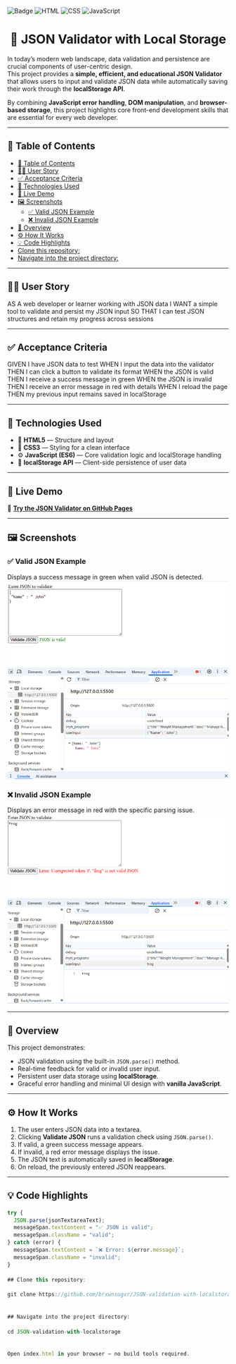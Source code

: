 ![Badge](https://img.shields.io/badge/License-MIT-yellow.svg) 
![HTML](https://img.shields.io/badge/HTML-blue)
![CSS](https://img.shields.io/badge/CSS-red)
![JavaScript](https://img.shields.io/badge/JavaScript-yellow)

<h1 align="center">🧩 JSON Validator with Local Storage</h1>

In today’s modern web landscape, data validation and persistence are crucial components of user-centric design.  
This project provides a **simple, efficient, and educational JSON Validator** that allows users to input and validate JSON data while automatically saving their work through the **localStorage API**.  

By combining **JavaScript error handling**, **DOM manipulation**, and **browser-based storage**, this project highlights core front-end development skills that are essential for every web developer.

---

## 🧭 Table of Contents

- [🧭 Table of Contents](#-table-of-contents)
- [🧑‍💻 User Story](#-user-story)
- [✅ Acceptance Criteria](#-acceptance-criteria)
- [🧰 Technologies Used](#-technologies-used)
- [🚀 Live Demo](#-live-demo)
- [🖼️ Screenshots](#️-screenshots)
  - [✅ Valid JSON Example](#-valid-json-example)
  - [❌ Invalid JSON Example](#-invalid-json-example)
- [🧠 Overview](#-overview)
- [⚙️ How It Works](#️-how-it-works)
- [💡 Code Highlights](#-code-highlights)
- [Clone this repository:](#clone-this-repository)
- [Navigate into the project directory:](#navigate-into-the-project-directory)

---

## 🧑‍💻 User Story

AS A web developer or learner working with JSON data
I WANT a simple tool to validate and persist my JSON input
SO THAT I can test JSON structures and retain my progress across sessions


---

## ✅ Acceptance Criteria


GIVEN I have JSON data to test
WHEN I input the data into the validator
THEN I can click a button to validate its format
WHEN the JSON is valid
THEN I receive a success message in green
WHEN the JSON is invalid
THEN I receive an error message in red with details
WHEN I reload the page
THEN my previous input remains saved in localStorage


---

## 🧰 Technologies Used

- 🧱 **HTML5** — Structure and layout  
- 🎨 **CSS3** — Styling for a clean interface  
- ⚙️ **JavaScript (ES6)** — Core validation logic and localStorage handling  
- 💾 **localStorage API** — Client-side persistence of user data  

---

## 🚀 Live Demo

🔗 **[Try the JSON Validator on GitHub Pages](https://brxwnsugxr.github.io/JSON-validation-with-localstorage/)**  

---

## 🖼️ Screenshots

### ✅ Valid JSON Example
Displays a success message in green when valid JSON is detected.  
![Valid JSON Screenshot](./validate-display.png)

### ❌ Invalid JSON Example
Displays an error message in red with the specific parsing issue.  
![Error JSON Screenshot](./error-display.png)

---

## 🧠 Overview

This project demonstrates:
- JSON validation using the built-in `JSON.parse()` method.  
- Real-time feedback for valid or invalid user input.  
- Persistent user data storage using **localStorage**.  
- Graceful error handling and minimal UI design with **vanilla JavaScript**.  

---

## ⚙️ How It Works

1. The user enters JSON data into a textarea.  
2. Clicking **Validate JSON** runs a validation check using `JSON.parse()`.  
3. If valid, a green success message appears.  
4. If invalid, a red error message displays the issue.  
5. The JSON text is automatically saved in **localStorage**.  
6. On reload, the previously entered JSON reappears.  

---

## 💡 Code Highlights

```js
try {
  JSON.parse(jsonTextareaText);
  messageSpan.textContent = "✅ JSON is valid";
  messageSpan.className = "valid";
} catch (error) {
  messageSpan.textContent = `❌ Error: ${error.message}`;
  messageSpan.className = "invalid";
}

## Clone this repository:

git clone https://github.com/brxwnsugxr/JSON-validation-with-localstorage.git


## Navigate into the project directory:

cd JSON-validation-with-localstorage


Open index.html in your browser — no build tools required.